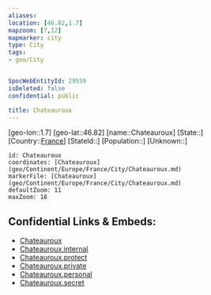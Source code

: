 ```yaml
---
aliases: 
location: [46.82,1.7]
mapzoom: [7,12] 
mapmarker: city 
type: City
tags:
- geo/City


SpocWebEntityId: 29559
isDeleted: false
confidential: public

title: Chateauroux
---
```

[geo-lon::1.7]
[geo-lat::46.82]
[name::Chateauroux]
[State::]
[Country::[France](geo/Continent/Europe/France.md)]
[StateId::]
[Population::]
[Unknown::]


```leaflet
id: Chateauroux
coordinates: [Chateauroux](geo/Continent/Europe/France/City/Chateauroux.md)
markerFile: [Chateauroux](geo/Continent/Europe/France/City/Chateauroux.md)
defaultZoom: 11 
maxZoom: 18
```


## Confidential Links & Embeds: 
- [Chateauroux](../../../../../../_public/geo/Continent/Europe/France/City/Chateauroux.md) 
- [Chateauroux.internal](../../../../../../_internal/geo/Continent/Europe/France/City/Chateauroux.internal.md) 
- [Chateauroux.protect](../../../../../../_protect/geo/Continent/Europe/France/City/Chateauroux.protect.md) 
- [Chateauroux.private](../../../../../../_private/geo/Continent/Europe/France/City/Chateauroux.private.md) 
- [Chateauroux.personal](../../../../../../_personal/geo/Continent/Europe/France/City/Chateauroux.personal.md) 
- [Chateauroux.secret](../../../../../../_secret/geo/Continent/Europe/France/City/Chateauroux.secret.md) 

